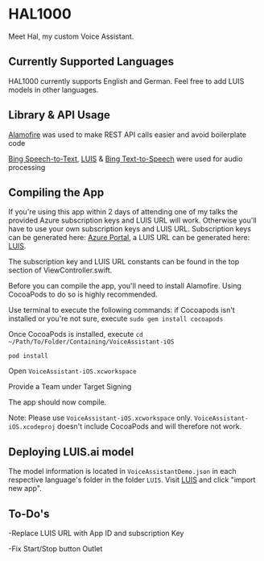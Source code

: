# HAL1000
Meet Hal, my custom Voice Assistant. 

## Currently Supported Languages

HAL1000 currently supports English and German. Feel free to add LUIS models in other languages. 

## Library & API Usage
[Alamofire](https://github.com/Alamofire/Alamofire) was used to make REST API calls easier and avoid boilerplate code

[Bing Speech-to-Text](https://azure.microsoft.com/en-us/services/cognitive-services/speech/), 
[LUIS](https://luis.ai) & 
[Bing Text-to-Speech](https://azure.microsoft.com/en-us/services/cognitive-services/speech/) were used for audio processing

## Compiling the App
If you're using this app within 2 days of attending one of my talks the provided Azure subscription keys and LUIS URL will work. 
Otherwise you'll have to use your own subscription keys and LUIS URL. Subscription keys can be generated here:  [Azure Portal](https://portal.azure.com), a LUIS URL can be generated here: [LUIS](https://luis.ai). 

The subscription key and LUIS URL constants can be found in the top section of ViewController.swift. 

Before you can compile the app, you'll need to install Alamofire. Using CocoaPods to do so is highly recommended. 

Use terminal to execute the following commands: 
if Cocoapods isn't installed or you're not sure, execute
`sudo gem install cocoapods`

Once CocoaPods is installed, execute
`cd ~/Path/To/Folder/Containing/VoiceAssistant-iOS`

`pod install`

Open `VoiceAssistant-iOS.xcworkspace`

Provide a Team under Target Signing

The app should now compile. 

Note: Please use `VoiceAssistant-iOS.xcworkspace` only. 
`VoiceAssistant-iOS.xcodeproj` doesn't include CocoaPods and will therefore not work. 

## Deploying LUIS.ai model
The model information is located in `VoiceAssistantDemo.json` in each respective language's folder in the folder `LUIS`. 
Visit [LUIS](https://luis.ai) and click "import new app". 

## To-Do's
-Replace LUIS URL with App ID and subscription Key

-Fix Start/Stop button Outlet